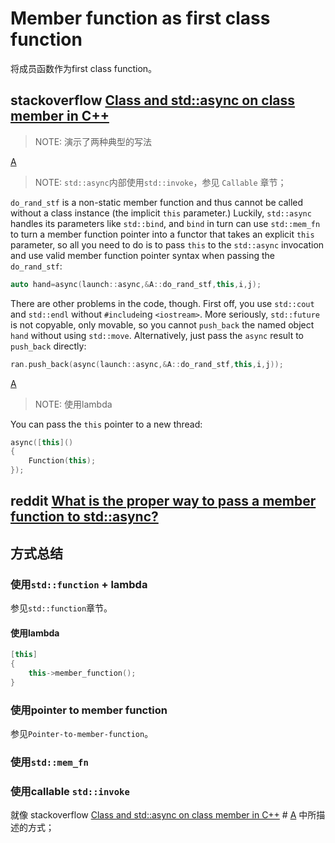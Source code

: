 # Member function as first class function

将成员函数作为first class function。



## stackoverflow [Class and std::async on class member in C++](https://stackoverflow.com/questions/11758414/class-and-stdasync-on-class-member-in-c)

> NOTE: 演示了两种典型的写法

[A](https://stackoverflow.com/a/11758662)

> NOTE: `std::async`内部使用`std::invoke`，参见 `Callable` 章节；

`do_rand_stf` is a non-static member function and thus cannot be called without a class instance (the implicit `this` parameter.) Luckily, `std::async` handles its parameters like `std::bind`, and `bind` in turn can use `std::mem_fn` to turn a member function pointer into a functor that takes an explicit `this` parameter, so all you need to do is to pass `this` to the `std::async` invocation and use valid member function pointer syntax when passing the `do_rand_stf`:

```cpp
auto hand=async(launch::async,&A::do_rand_stf,this,i,j);
```

There are other problems in the code, though. First off, you use `std::cout` and `std::endl` without `#include`ing `<iostream>`. More seriously, `std::future` is not copyable, only movable, so you cannot `push_back` the named object `hand` without using `std::move`. Alternatively, just pass the `async` result to `push_back` directly:

```cpp
ran.push_back(async(launch::async,&A::do_rand_stf,this,i,j));
```

[A](https://stackoverflow.com/a/42193934)

> NOTE: 使用lambda

You can pass the `this` pointer to a new thread:

```cpp
async([this]()
{
    Function(this);
});
```

## reddit [What is the proper way to pass a member function to std::async?](https://www.reddit.com/r/learnprogramming/comments/2gavlf/c11_what_is_the_proper_way_to_pass_a_member/)



## 方式总结

### 使用`std::function` + lambda

参见`std::function`章节。

#### 使用lambda

```C++
[this]
{
    this->member_function();
}
```



### 使用pointer to member function

参见`Pointer-to-member-function`。



### 使用`std::mem_fn`



### 使用callable `std::invoke`

就像 stackoverflow [Class and std::async on class member in C++](https://stackoverflow.com/questions/11758414/class-and-stdasync-on-class-member-in-c) # [A](https://stackoverflow.com/a/11758662) 中所描述的方式；
